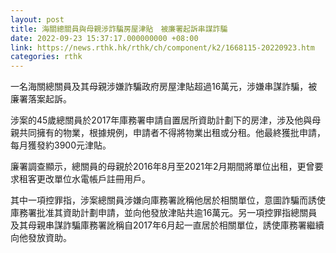 ```yaml
---
layout: post
title: 海關總關員與母親涉詐騙房屋津貼　被廉署起訴串謀詐騙
date: 2022-09-23 15:37:17.000000000 +08:00
link: https://news.rthk.hk/rthk/ch/component/k2/1668115-20220923.htm
categories: rthk
---
```


一名海關總關員及其母親涉嫌詐騙政府房屋津貼超過16萬元，涉嫌串謀詐騙，被廉署落案起訴。

涉案的45歲總關員於2017年庫務署申請自置居所資助計劃下的房津，涉及他與母親共同擁有的物業，根據規例，申請者不得將物業出租或分租。他最終獲批申請，每月獲發約3900元津貼。

廉署調查顯示，總關員的母親於2016年8月至2021年2月期間將單位出租，更曾要求租客更改單位水電帳戶註冊用戶。

其中一項控罪指，涉案總關員涉嫌向庫務署訛稱他居於相關單位，意圖詐騙而誘使庫務署批准其資助計劃申請，並向他發放津貼共逾16萬元。另一項控罪指總關員及其母親串謀詐騙庫務署訛稱自2017年6月起一直居於相關單位，誘使庫務署繼續向他發放資助。
